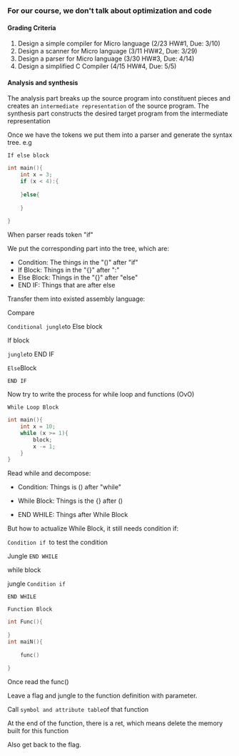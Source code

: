 ### For our course, we don't talk about optimization and code

#### Grading Criteria

1. Design a simple compiler for Micro language (2/23 HW#1, Due: 3/10)
2. Design a scanner for Micro language (3/11 HW#2, Due: 3/29)
3. Design a parser for Micro language (3/30 HW#3, Due: 4/14)
4. Design a simplified C Compiler (4/15 HW#4, Due: 5/5)

#### Analysis and synthesis 

The analysis part breaks up the source program into constituent pieces and creates an `intermediate representation` of the source program. The synthesis part constructs the desired target program from the intermediate representation

Once we have the tokens we put them into a parser and generate the syntax tree.  e.g

`If else block`

```c
int main(){
    int x = 3;
    if (x < 4):{
        
    }else{
        
    }
    
}
```

When parser reads token "if"

We put the corresponding part into the tree, which are: 

* Condition: The things in the "()" after "if"
* If Block: Things in the "{}" after ":"
* Else Block: Things in the  "{}" after "else"
* END IF: Things that are after else

Transfer them into existed assembly language:

Compare

`Conditional jungle`to Else block

If block 

`jungle`to END IF

`Else`Block

`END IF`

Now try to write the process for while loop and functions (OvO)



`While Loop Block`

```c
int main(){
    int x = 10;
    while (x >= 1){
        block;
        x -= 1;  
    }
}
```

Read while and decompose:

* Condition: Things is () after "while"

* While Block: Things is the {} after ()

* END WHILE: Things after While Block

But how to actualize While Block, it still needs condition if:

`Condition if `to test the condition

Jungle `END WHILE`

while block

jungle `Condition if `

`END WHILE`



`Function Block`

```c
int Func(){
    
}  
int maiN(){
    
    func()
    
}
```

Once read the func() 

Leave a flag and jungle to the function definition with parameter.

Call `symbol and attribute table`of that function

At the end of the function, there is a ret, which means delete the memory built for this function

Also get back to the flag.

